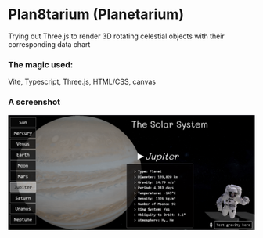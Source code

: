 # Plan8tarium (Planetarium)
Trying out Three.js to render 3D rotating celestial objects with their corresponding data chart
### The magic used: 
Vite, Typescript, Three.js, HTML/CSS, canvas
### A screenshot
![Jupiter](jupiter.png)
